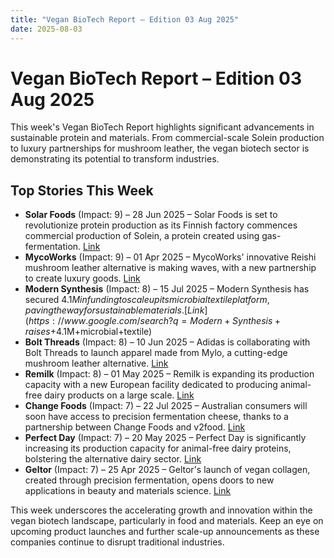 ```yaml
---
title: "Vegan BioTech Report – Edition 03 Aug 2025"
date: 2025-08-03
---
```


# Vegan BioTech Report – Edition 03 Aug 2025

This week's Vegan BioTech Report highlights significant advancements in sustainable protein and materials. From commercial-scale Solein production to luxury partnerships for mushroom leather, the vegan biotech sector is demonstrating its potential to transform industries.

## Top Stories This Week

*   **Solar Foods** (Impact: 9) – 28 Jun 2025 – Solar Foods is set to revolutionize protein production as its Finnish factory commences commercial production of Solein, a protein created using gas-fermentation. [Link](https://www.google.com/search?q=Solar+Foods+Solein+factory+Finland+commercial)
*   **MycoWorks** (Impact: 9) – 01 Apr 2025 – MycoWorks' innovative Reishi mushroom leather alternative is making waves, with a new partnership to create luxury goods. [Link](https://www.google.com/search?q=MycoWorks+Reishi+mushroom+leather+luxury+brand)
*   **Modern Synthesis** (Impact: 8) – 15 Jul 2025 – Modern Synthesis has secured $4.1M in funding to scale up its microbial textile platform, paving the way for sustainable materials. [Link](https://www.google.com/search?q=Modern+Synthesis+raises+$4.1M+microbial+textile)
*   **Bolt Threads** (Impact: 8) – 10 Jun 2025 – Adidas is collaborating with Bolt Threads to launch apparel made from Mylo, a cutting-edge mushroom leather alternative. [Link](https://www.google.com/search?q=Bolt+Threads+Adidas+Mylo+mushroom+leather)
*   **Remilk** (Impact: 8) – 01 May 2025 – Remilk is expanding its production capacity with a new European facility dedicated to producing animal-free dairy products on a large scale. [Link](https://www.google.com/search?q=Remilk+production+facility+animal-free+dairy+Europe)
*   **Change Foods** (Impact: 7) – 22 Jul 2025 – Australian consumers will soon have access to precision fermentation cheese, thanks to a partnership between Change Foods and v2food. [Link](https://www.google.com/search?q=Change+Foods+v2food+precision+fermentation+cheese+Australia)
*   **Perfect Day** (Impact: 7) – 20 May 2025 – Perfect Day is significantly increasing its production capacity for animal-free dairy proteins, bolstering the alternative dairy sector. [Link](https://www.google.com/search?q=Perfect+Day+expands+precision+fermentation+dairy)
*   **Geltor** (Impact: 7) – 25 Apr 2025 – Geltor's launch of vegan collagen, created through precision fermentation, opens doors to new applications in beauty and materials science. [Link](https://www.google.com/search?q=Geltor+vegan+collagen+beauty+materials)

This week underscores the accelerating growth and innovation within the vegan biotech landscape, particularly in food and materials. Keep an eye on upcoming product launches and further scale-up announcements as these companies continue to disrupt traditional industries.
